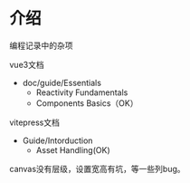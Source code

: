 # 介绍

编程记录中的杂项

vue3文档
- doc/guide/Essentials 
    - Reactivity Fundamentals
    - Components Basics（OK）

vitepress文档
- Guide/Intorduction
    - Asset Handling(OK)

canvas没有层级，设置宽高有坑，等一些列bug。